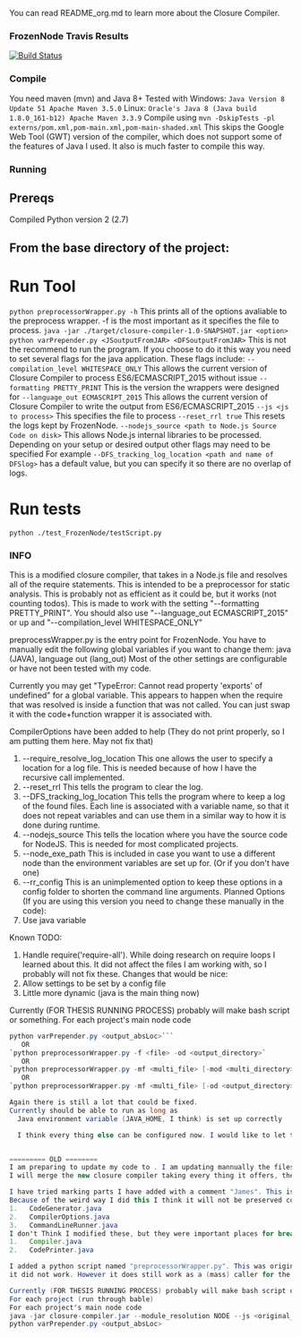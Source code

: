 You can read README_org.md to learn more about the Closure Compiler.
### FrozenNode Travis Results
[![Build Status](https://travis-ci.org/sefcom/FrozenNode-nodeRequireResolver.svg?branch=master)](https://travis-ci.org/sefcom/FrozenNode-nodeRequireResolver)

### Compile ###
You need maven (mvn) and Java 8+
  Tested with
    Windows:
	  ```Java Version 8 Update 51
	  Apache Maven 3.5.0```
	Linux:
	  ```Oracle's Java 8 (Java build 1.8.0_161-b12)
	  Apache Maven 3.3.9```
Compile using 
    `mvn -DskipTests -pl externs/pom.xml,pom-main.xml,pom-main-shaded.xml`
  This skips the Google Web Tool (GWT) version of the compiler, which does not support some of the features of Java I used.
  It also is much faster to compile this way.

### Running ###
## Prereqs
Compiled
Python version 2 (2.7)

## From the base directory of the project:
# Run Tool
  `python preprocessorWrapper.py -h`
      This prints all of the options avaliable to the preprocess wrapper.
	  -f is the most important as it specifies the file to process.
  `java -jar ./target/closure-compiler-1.0-SNAPSHOT.jar <option>`
  `python varPrepender.py <JSoutputFromJAR> <DFSoutputFromJAR>`
      This is not the recommend to run the program.
	  If you choose to do it this way you need to set several flags for the java application.
	  These flags include:
	    `--compilation_level WHITESPACE_ONLY` This allows the current version of Closure Compiler to process ES6/ECMASCRIPT_2015 without issue
		`--formatting PRETTY_PRINT` This is the version the wrappers were designed for
		`--language_out ECMASCRIPT_2015` This allows the current version of Closure Compiler to write the output from ES6/ECMASCRIPT_2015
		`--js <js to process>` This specifies the file to process
		`--reset_rrl true` This resets the logs kept by FrozenNode.
		`--nodejs_source <path to Node.js Source Code on disk>` This allows Node.js internal libraries to be processed.
	  Depending on your setup or desired output other flags may need to be specified
	    For example `--DFS_tracking_log_location <path and name of DFSlog>` has a default value, but you can specify it so there are no overlap of logs.
	  
# Run tests
  `python ./test_FrozenNode/testScript.py`

### INFO ###

This is a modified closure compiler, that takes in a Node.js file and resolves all of the require statements.
This is intended to be a preprocessor for static analysis.
This is probably not as efficient as it could be, but it works (not counting todos).
This is made to work with the setting "--formatting PRETTY_PRINT".
You should also use "--language_out ECMASCRIPT_2015" or up and "--compilation_level WHITESPACE_ONLY"

preprocessWrapper.py is the entry point for FrozenNode.
You have to manually edit the following global variables if you want to change them:
  java (JAVA), language out (lang_out)
Most of the other settings are configurable or have not been tested with my code.

Currently you may get "TypeError: Cannot read property 'exports' of undefined" for a global variable.
This appears to happen when the require that was resolved is inside a function that was not called.
You can just swap it with the code+function wrapper it is associated with.

CompilerOptions have been added to help (They do not print properly, so I am putting them here. May not fix that)
  1.  --require_resolve_log_location
       This one allows the user to specify a location for a log file. This is needed because of how I have the recursive
       call implemented.
  2.  --reset_rrl
       This tells the program to clear the log.
  3.  --DFS_tracking_log_location
       This tells the program where to keep a log of the found files. Each line is associated with a variable name,
       so that it does not repeat variables and can use them in a similar way to how it is done during runtime.
  4.  --nodejs_source
       This tells the location where you have the source code for NodeJS. This is needed for most complicated projects.
  5.  --node_exe_path
       This is included in case you want to use a different node than the environment variables are set up for. (Or if
       you don't have one)
  6.  --rr_config
       This is an unimplemented option to keep these options in a config folder to shorten the command line arguments.
  Planned Options (If you are using this version you need to change these manually in the code):
  1.  Use java variable


Known TODO:
1. Handle require('require-all'). While doing research on require loops I learned about this.
   It did not affect the files I am working with, so I probably will not fix these.
Changes that would be nice:
1. Allow settings to be set by a config file
2. Little more dynamic (java is the main thing now)


Currently (FOR THESIS RUNNING PROCESS) probably will make bash script or something.
For each project's main node code
  ```java -jar closure-compiler.jar --module_resolution NODE --js <original_file_absLoc> --js_output_file <output_absLoc> --formatting PRETTY_PRINT --compilation_level WHITESPACE_ONLY --language_out ECMASCRIPT_2015 --require_resolve_log_location <log_absLoc> --reset_rrl true
  python varPrepender.py <output_absLoc>```
     OR
  `python preprocessorWrapper.py -f <file> -od <output_directory>`
     OR
  `python preprocessorWrapper.py -mf <multi_file> [-mod <multi_directory>]`
     OR
  `python preprocessorWrapper.py -mf <multi_file> [-od <output_directory>]`

Again there is still a lot that could be fixed.
  Currently should be able to run as long as
    Java environment variable (JAVA_HOME, I think) is set up correctly

    I think every thing else can be configured now. I would like to let this be a config file, but it is not right now.


========= OLD ========
I am preparing to update my code to . I am updating mannually the files I work with, then
I will merge the new closure compiler taking every thing it offers, then pull back the modified.

I have tried marking parts I have added with a comment "James". This is more so I can ctrl+f for it. I should have kept an active list before this, but I will try now.
Because of the weird way I did this I think it will not be preserved correctly.
  1.   CodeGenerator.java
  2.   CompilerOptions.java
  3.   CommandLineRunner.java
  I don't Think I modified these, but they were important places for break points if you want to debug
  1.   Compiler.java
  2.   CodePrinter.java

I added a python script named "preprocessorWrapper.py". This was originally going to help with a resolving issue, but
it did not work. However it does still work as a (mass) caller for the entire preprocessing process.

Currently (FOR THESIS RUNNING PROCESS) probably will make bash script or something.
For each project (run through bable)
For each project's main node code
  java -jar closure-compiler.jar --module_resolution NODE --js <original_file_absLoc> --js_output_file <output_absLoc> --formatting PRETTY_PRINT --require_resolve_log_location <log_absLoc> --reset_rrl true
  python varPrepender.py <output_absLoc>

